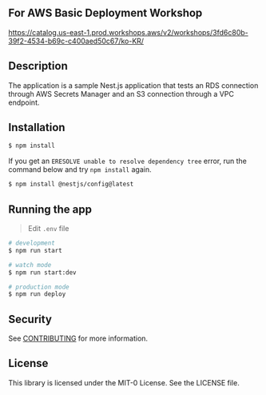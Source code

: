 ## For AWS Basic Deployment Workshop

https://catalog.us-east-1.prod.workshops.aws/v2/workshops/3fd6c80b-39f2-4534-b69c-c400aed50c67/ko-KR/

## Description

The application is a sample Nest.js application that tests an RDS connection through AWS Secrets Manager and an S3 connection through a VPC endpoint.

## Installation

```bash
$ npm install
```

If you get an `ERESOLVE unable to resolve dependency tree` error, run the command below and try `npm install` again.
```bash
$ npm install @nestjs/config@latest
```

## Running the app

> Edit `.env` file

```bash
# development
$ npm run start

# watch mode
$ npm run start:dev

# production mode
$ npm run deploy
```

## Security

See [CONTRIBUTING](CONTRIBUTING.md#security-issue-notifications) for more information.

## License

This library is licensed under the MIT-0 License. See the LICENSE file.
